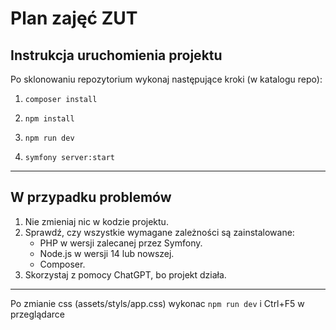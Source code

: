 # Plan zajęć ZUT

## Instrukcja uruchomienia projektu

Po sklonowaniu repozytorium wykonaj następujące kroki (w katalogu repo):

1. `composer install`

2. `npm install`

3. `npm run dev`

4. `symfony server:start`
---

## W przypadku problemów

1. Nie zmieniaj nic w kodzie projektu.
2. Sprawdź, czy wszystkie wymagane zależności są zainstalowane:
    - PHP w wersji zalecanej przez Symfony.
    - Node.js w wersji 14 lub nowszej.
    - Composer.
3. Skorzystaj z pomocy ChatGPT, bo projekt działa.
---

Po zmianie css (assets/styls/app.css) wykonac `npm run dev` i Ctrl+F5 w przeglądarce